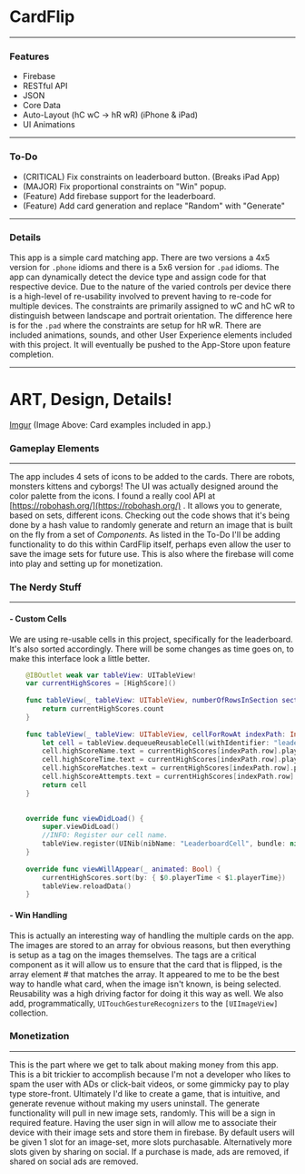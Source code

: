 # CardFlip

____

### Features
- Firebase
- RESTful API
- JSON
- Core Data
- Auto-Layout (hC wC -> hR wR) (iPhone & iPad)
- UI Animations

____

### To-Do
- (CRITICAL) Fix constraints on leaderboard button. (Breaks iPad App)
- (MAJOR) Fix proportional constraints on "Win" popup.
- (Feature) Add firebase support for the leaderboard.
- (Feature) Add card generation and replace "Random" with "Generate"

____

### Details
This app is a simple card matching app. There are two versions a 4x5 version for `.phone` idioms and there is a 5x6 version for `.pad` idioms. The app can dynamically detect the device type and assign code for that respective device. Due to the nature of the varied controls per device there is a high-level of re-usability involved to prevent having to re-code for multiple devices. The constraints are primarily assigned to wC and hC wR to distinguish between landscape and portrait orientation. The difference here is for the `.pad` where the constraints are setup for hR wR. There are included animations, sounds, and other User Experience elements included with this project. It will eventually be pushed to the App-Store upon feature completion.

____

# ART, Design, Details!

[Imgur](https://i.imgur.com/adBMBEN.jpg)
(Image Above: Card examples included in app.)

### Gameplay Elements

____

The app includes 4 sets of icons to be added to the cards. There are robots, monsters kittens and cyborgs! The UI was actually designed around the color palette from the icons. I found a really cool API at [https://robohash.org/](https://robohash.org/) . It allows you to generate, based on sets, different icons. Checking out the code shows that it's being done by a hash value to randomly generate and return an image that is built on the fly from a set of *Components*. As listed in the To-Do I'll be adding functionality to do this within CardFlip itself, perhaps even allow the user to save the image sets for future use.  This is also where the firebase will come into play and setting up for monetization. 

### The Nerdy Stuff

____

#### - Custom Cells

We are using re-usable cells in this project, specifically for the leaderboard. It's also sorted accordingly. There will be some changes as time goes on, to make this interface look a little better. 



```swift
    @IBOutlet weak var tableView: UITableView!
    var currentHighScores = [HighScore]()
    
    func tableView(_ tableView: UITableView, numberOfRowsInSection section: Int) -> Int {
        return currentHighScores.count
    }
    
    func tableView(_ tableView: UITableView, cellForRowAt indexPath: IndexPath) -> UITableViewCell {
        let cell = tableView.dequeueReusableCell(withIdentifier: "leaderboardCell", for: indexPath) as! LeaderboardCell
        cell.highScoreName.text = currentHighScores[indexPath.row].playerName
        cell.highScoreTime.text = currentHighScores[indexPath.row].playerTime
        cell.highScoreMatches.text = currentHighScores[indexPath.row].playerMatches.description
        cell.highScoreAttempts.text = currentHighScores[indexPath.row].playerAttempts.description
        return cell
    }
    

    override func viewDidLoad() {
        super.viewDidLoad()
        //INFO: Register our cell name.
        tableView.register(UINib(nibName: "LeaderboardCell", bundle: nil), forCellReuseIdentifier: "leaderboardCell")
    }
    
    override func viewWillAppear(_ animated: Bool) {
        currentHighScores.sort(by: { $0.playerTime < $1.playerTime})
        tableView.reloadData()
    }
```



#### - Win Handling

This is actually an interesting way of handling the multiple cards on the app. The images are stored to an array for obvious reasons, but then everything is setup as a tag on the images themselves. The tags are a critical component as it will allow us to ensure that the card that is flipped, is the array element # that matches the array. It appeared to me to be the best way to handle what card, when the image isn't known, is being selected. Reusability was a high driving factor for doing it this way as well.  We also add, programmatically, `UITouchGestureRecognizers` to the `[UIImageView]` collection. 

### Monetization 

____

This is the part where we get to talk about making money from this app. This is a bit trickier to accomplish because I'm not a developer who likes to spam the user with ADs or click-bait videos, or some gimmicky pay to play type store-front. Ultimately I'd like to create a game, that is intuitive, and generate revenue without making my users uninstall. The generate functionality will pull in new image sets, randomly. This will be a sign in required feature. Having the user sign in will allow me to associate their device with their image sets and store them in firebase. By default users will be given 1 slot for an image-set, more slots purchasable. Alternatively more slots given by sharing on social. If a purchase is made, ads are removed, if shared on social ads are removed. 



